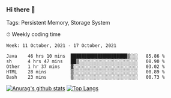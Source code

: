 ### Hi there 👋

Tags: Persistent Memory, Storage System

<!--

[![Anurag's github stats](https://github-readme-stats.vercel.app/api?username=wwyf)](https://github.com/anuraghazra/github-readme-stats)

[![Anurag's github stats](https://github-readme-stats.vercel.app/api?username=wwyf&count_private=true)](https://github.com/anuraghazra/github-readme-stats)


[![Top Langs](https://github-readme-stats.vercel.app/api/top-langs/?username=wwyf&count_private=true&&hide=jupyter%20notebook,html)](https://github.com/anuraghazra/github-readme-stats)



-->


⏱ Weekly coding time

<!--START_SECTION:waka-->
```text
Week: 11 October, 2021 - 17 October, 2021

Java    46 hrs 10 mins  █████████████████████▒░░░   85.86 % 
sh      4 hrs 47 mins   ██▒░░░░░░░░░░░░░░░░░░░░░░   08.90 % 
Other   1 hr 37 mins    ▓░░░░░░░░░░░░░░░░░░░░░░░░   03.02 % 
HTML    28 mins         ▒░░░░░░░░░░░░░░░░░░░░░░░░   00.89 % 
Bash    23 mins         ▒░░░░░░░░░░░░░░░░░░░░░░░░   00.73 % 
```
<!--END_SECTION:waka-->



[![Anurag's github stats](https://github-readme-stats.vercel.app/api?username=wwyf&count_private=true&show_icons=true&hide_border=true)](https://github.com/anuraghazra/github-readme-stats) [![Top Langs](https://github-readme-stats.vercel.app/api/top-langs/?username=wwyf&count_private=true&hide=jupyter%20notebook,html,OpenEdge%20ABL&langs_count=10&layout=compact&hide_border=true)](https://github.com/anuraghazra/github-readme-stats)

<!--

[![willianrod's wakatime stats](https://github-readme-stats.vercel.app/api/wakatime?username=wwyf)](https://github.com/anuraghazra/github-readme-stats)


-->

